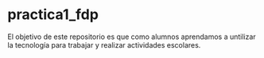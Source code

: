 # practica1_fdp
El objetivo de este repositorio es que como alumnos aprendamos a untilizar la tecnología para trabajar y realizar actividades escolares.
